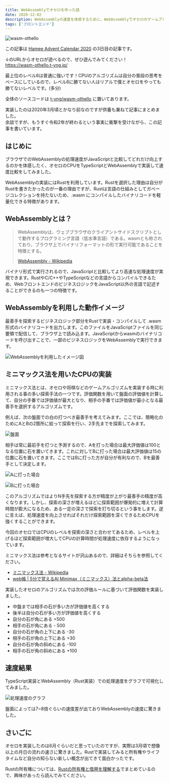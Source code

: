 ```yaml
---
title: WebAssemblyでオセロを作った話
date: 2020-12-02
description: WebAssemblyの速度を体感するために、WebAssemblyでオセロのゲームアルゴリズムを実装しました
tags: ['フロントエンド']
---
```

![wasm-othello](/images/posts/wasm-othello/wasm-othello.png)

この記事は [Hamee Advent Calendar 2020](https://qiita.com/advent-calendar/2020/hamee) の3日目の記事です。  

↓のURLからオセロが遊べるので、ぜひ遊んでみてください！  
https://wasm-othello.t-yng.jp/

最上位のレベル6は普通に強いです！CPUのアルゴリズムは自分の普段の思考をベースにしているので、レベル6に勝てない人はリアルで僕とオセロをやっても勝てないレベルです。(多分)

全体のソースコードは [t-yng/wasm-othello](https://github.com/t-yng/wasm-othello) に置いてあります。

実装したのは2020年3月頃とかなり前なのですが供養も兼ねて記事にまとめました。  
余談ですが、もうすぐ令和2年が終わるという事実に衝撃を受けながら、この記事を書いています。

## はじめに

ブラウザでのWebAssemblyの処理速度がJavaScriptと比較してどれだけ向上するのかを体感したく、オセロのCPUをTypeScriptとWebAssemblyで実装して速度比較をしてみました。

WebAssemblyの実装にはRustを利用しています。Rustを選択した理由は自分がRustを書きたかったのが一番の理由ですが、Rustは言語の仕組みとしてガベージコレクションを持たないため、.wasm にコンパイルしたバイナリコードを軽量化できる特徴があります。

## WebAssemblyとは？
> WebAssemblyは、ウェブブラウザのクライアントサイドスクリプトとして動作するプログラミング言語（低水準言語）である。wasmとも称されており、ブラウザ上でバイナリフォーマットの形で実行可能であることを特徴とする。
> 
> [WebAssembly - Wikipedia](https://ja.wikipedia.org/wiki/WebAssembly)

バイナリ形式で実行されるので、JavaScriptと比較してより高速な処理速度が実現できます。RustやC/C++やTypeScriptなどの言語からコンパイルできるため、WebフロントエンドのビジネスロジックをJavaScript以外の言語で記述することができるのも一つの特徴です。

## WebAssemblyを利用した動作イメージ
最善手を探索するビジネスロジック部分をRustで実装・コンパイルして .wasm 形式のバイナリコードを出力します。このファイルをJavaScriptファイルを同じ要領で配信して、ブラウザ上で読み込ます。JavaScriptからwasmのバイナリコードを呼び出すことで、一部のビジネスロジックをWebAssemblyで実行できます。

![WebAssemblyを利用したイメージ図](/images/posts/wasm-othello/wasm.png)

## ミニマックス法を用いたCPUの実装
ミニマックス法とは、オセロや将棋などのゲームアルゴリズムを実装する時に利用される事の多い探索手法の一つです。評価関数を用いて盤面の評価値を計算して、自分の手番では評価値が最大となり、相手の手番では評価値が最小となる最善手を選択するアルゴリズムです。

例えば、次の盤面での白の打つべき最善手を考えてみます。ここでは、簡略化のためにAとBの2箇所に絞って探索を行い、2手先までを探索してみます。

![盤面](/images/posts/wasm-othello/board.png)

相手は常に最前手を打つと予測するので、Aを打った場合は最大評価値は100となる位置に石を置いてきます。これに対してBに打った場合は最大評価値は15の位置に石を置いてきます。ここではBに打った方が自分が有利なので、Bを最善手として決定します。

![Aに打った場合](/images/posts/wasm-othello/board_select_A.png)

![Bに打った場合](/images/posts/wasm-othello/board_select_B.png)

このアルゴリズムではよりN手先を探索する方が精度が上がり最善手の精度が高くなります。しかし、探索の深さが増えるほどに探索範囲が爆発的に増えて計算時間が膨大になるため、ある一定の深さで探索を打ち切るという事をします。逆に言えば、処理速度を向上させればそれだけ探索範囲を深くできるためCPUを強くすることができます。  

今回のオセロではCPUのレベルを探索の深さと合わせてあるため、レベルを上げるほど探索範囲が増大してCPUの計算時間が処理速度に依存するようになっています。

ミニマックス法は参考となるサイトが沢山あるので、詳細はそちらを参照してください。  
- [ミニマックス法 \- Wikipedia](https://ja.wikipedia.org/wiki/%E3%83%9F%E3%83%8B%E3%83%9E%E3%83%83%E3%82%AF%E3%82%B9%E6%B3%95)
- [web帳 \| 5分で覚えるAI Minimax（ミニマックス）法とalpha\-beta法](https://www.webcyou.com/?p=6997)

実装したオセロのアルゴリズムでは次の評価ルールに基づいて評価関数を実装しました。

- 中盤までは相手の石が多い方が評価値を高くする
- 後半は自分の石が多い方が評価値を高くする
- 自分の石が角にある +500
- 相手の石が角にある - 500
- 自分の石が角の上下にある -30
- 相手の石が角の上下にある +30
- 自分の石が角の斜めにある -100
- 相手の石が角の斜めにある +100

## 速度結果
TypeScript実装とWebAssembly（Rust実装）での処理速度をグラフで可視化してみました。

![処理速度のグラフ](/images/posts/wasm-othello/speed.png)

盤面によっては7~8倍ぐらいの速度差が出ておりWebAssemblyの速度に驚きました。

## さいごに
オセロを実装したのは6月ぐらいだと思っていたのですが、実際は3月頃で想像以上の月日の流れの速さに驚きました。Rustで実装してみると所有権やライフタイムなど自分の知らない新しい概念が出てきて面白かったです。

Rustの所有権については、[Rustの所有権と借用を理解する](https://t-yng.jp/posts/rust-ownership/)でまとめているので、興味があったら読んでみてください。